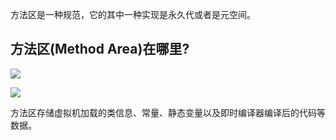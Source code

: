 方法区是一种规范，它的其中一种实现是永久代或者是元空间。

## 方法区(Method Area)在哪里?
![](https://youpaiyun.zongqilive.cn/image/20200527145043.png)

![](https://youpaiyun.zongqilive.cn/image/20200527151538.png)






方法区存储虚拟机加载的类信息、常量、静态变量以及即时编译器编译后的代码等数据。















